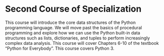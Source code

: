 # Second Course of Specialization

This course will introduce the core data structures of the Python programming language. 
We will move past the basics of procedural programming and explore how we can use the Python built-in data structures such as lists, dictionaries, and tuples to perform 
increasingly complex data analysis. 
This course will cover Chapters 6-10 of the textbook “Python for Everybody”. This course covers Python 3.
